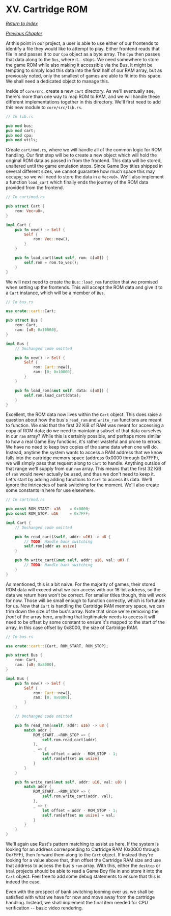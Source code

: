 # XV. Cartridge ROM

[*Return to Index*](../README.md)

[*Previous Chapter*](14-wasm-setup.md)

At this point in our project, a user is able to use either of our frontends to identify a file they would like to attempt to play. Either frontend reads that file in and passes it to our `Cpu` object as a byte array. The `Cpu` then passes that data along to the `Bus`, where it... stops. We need somewhere to store the game ROM while also making it accessible via the Bus. It might be tempting to simply load this data into the first half of our RAM array, but as previously noted, only the smallest of games are able to fit into this space. We shall need a dedicated object to manage this.

Inside of `core/src`, create a new `cart` directory. As we'll eventually see, there's more than one way to map ROM to RAM, and we will handle these different implementations together in this directory. We'll first need to add this new module to `core/src/lib.rs`.

```rust
// In lib.rs

pub mod bus;
pub mod cart;
pub mod cpu;
pub mod utils;
```

Create `cart/mod.rs`, where we will handle all of the common logic for ROM handling. Our first step will be to create a new object which will hold the original ROM data as passed in from the frontend. This data will be stored, unaltered until the game emulation stops. Since Game Boy titles shipped in several different sizes, we cannot guarantee how much space this may occupy; so we will need to store the data in a `Vec<u8>`. We'll also implement a function `load_cart` which finally ends the journey of the ROM data provided from the frontend.

```rust
// In cart/mod.rs

pub struct Cart {
    rom: Vec<u8>,
}

impl Cart {
    pub fn new() -> Self {
        Self {
            rom: Vec::new(),
        }
    }

    pub fn load_cart(&mut self, rom: &[u8]) {
        self.rom = rom.to_vec();
    }
}
```

We will next need to create the `Bus::load_rom` function that we promised when setting up the frontends. This will accept the ROM data and give it to a `Cart` instance, which will be a member of `Bus`.

```rust
// In bus.rs

use crate::cart::Cart;

pub struct Bus {
    rom: Cart,
    ram: [u8; 0x10000],
}

impl Bus {
    // Unchanged code omitted

    pub fn new() -> Self {
        Self {
            rom: Cart::new(),
            ram: [0; 0x10000],
        }
    }

    pub fn load_rom(&mut self, data: &[u8]) {
        self.rom.load_cart(data);
    }
}
```

Excellent, the ROM data now lives within the `Cart` object. This does raise a question about how the bus's `read_ram` and `write_ram` functions are meant to function. We said that the first 32 KiB of RAM was meant for accessing a copy of ROM data; do we need to maintain a subset of that data ourselves in our `ram` array? While this is certainly possible, and perhaps more similar to how a real Game Boy functions, it's rather wasteful and prone to errors. We have no need to keep two copies of the same data when one will do. Instead, anytime the system wants to access a RAM address that we know falls into the cartridge memory space (address 0x0000 through 0x7FFF), we will simply pass that request along to `Cart` to handle. Anything outside of that range we'll supply from our `ram` array. This means that the first 32 KiB of `ram` would never actually be used, and thus we don't need to keep it. Let's start by adding adding functions to `Cart` to access its data. We'll ignore the intricacies of bank switching for the moment. We'll also create some constants in here for use elsewhere.

```rust
// In cart/mod.rs

pub const ROM_START: u16    = 0x0000;
pub const ROM_STOP: u16     = 0x7FFF;

impl Cart {
    // Unchanged code omitted

    pub fn read_cart(&self, addr: u16) -> u8 {
        // TODO: Handle bank switching
        self.rom[addr as usize]
    }

    pub fn write_cart(&mut self, addr: u16, val: u8) {
        // TODO: Handle bank switching
    }
}
```

As mentioned, this is a bit naive. For the majority of games, their stored ROM data will exceed what we can access with our 16-bit address, so the data we return here won't be correct. For smaller titles though, this will work for now. Those will be small enough to function correctly, which is fortunate for us. Now that `Cart` is handling the Cartridge RAM memory space, we can trim down the size of the bus's array. Note that since we're removing the *front* of the array here, anything that legitimately needs to access it will need to be offset by some constant to ensure it's mapped to the start of the array, in this case offset by 0x8000, the size of Cartridge RAM.

```rust
// In bus.rs

use crate::cart::{Cart, ROM_START, ROM_STOP};

pub struct Bus {
    rom: Cart,
    ram: [u8; 0x8000],
}

impl Bus {
    pub fn new() -> Self {
        Self {
            rom: Cart::new(),
            ram: [0; 0x8000],
        }
    }

    // Unchanged code omitted

    pub fn read_ram(&self, addr: u16) -> u8 {
        match addr {
            ROM_START..=ROM_STOP => {
                self.rom.read_cart(addr)
            },
            _ => {
                let offset = addr - ROM_STOP - 1;
                self.ram[offset as usize]
            }
        }
    }

    pub fn write_ram(&mut self, addr: u16, val: u8) {
        match addr {
            ROM_START..=ROM_STOP => {
                self.rom.write_cart(addr, val);
            },
            _ => {
                let offset = addr - ROM_STOP - 1;
                self.ram[offset as usize] = val;
            }
        }
    }
}
```

We'll again use Rust's pattern matching to assist us here. If the system is looking for an address corresponding to Cartridge RAM (0x0000 through 0x7FFF), then forward them along to the `Cart` object. If instead they're looking for a value above that, then offset the Cartridge RAM size and use that address to access the bus's `ram` array. With this, either the `desktop` or `html` projects should be able to read a Game Boy file in and store it into the `Cart` object. Feel free to add some debug statements to ensure that this is indeed the case.

Even with the prospect of bank switching looming over us, we shall be satisfied with what we have for now and move away from the cartridge handling. Instead, we shall implement the final item needed for CPU verification -- basic video rendering.
